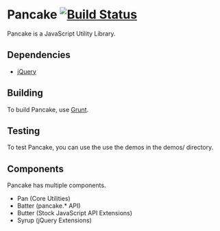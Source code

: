 # Pancake [![Build Status](https://travis-ci.org/kaendfinger/pancake.png)](https://travis-ci.org/kaendfinger/pancake)

Pancake is a JavaScript Utility Library.

## Dependencies

- [jQuery](http://jquery.com/)

## Building

To build Pancake, use [Grunt](http://gruntjs.com/).

## Testing

To test Pancake, you can use the use the demos in the demos/ directory.

## Components

Pancake has multiple components.

- Pan (Core Utilities)
- Batter (pancake.* API)
- Butter (Stock JavaScript API Extensions)
- Syrup (jQuery Extensions)